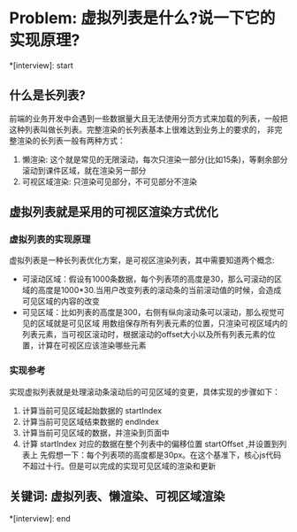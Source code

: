 # Problem: 虚拟列表是什么?说一下它的实现原理?

*[interview]: start

## 什么是长列表?
前端的业务开发中会遇到一些数据量大且无法使用分页方式来加载的列表，一般把这种列表叫做长列表。完整渲染的长列表基本上很难达到业务上的要求的，
非完整渲染的长列表一般有两种方式：
1. 懒渲染: 这个就是常见的无限滚动，每次只渲染一部分(比如15条)，等剩余部分滚动到课件区域，就在渲染另一部分
2. 可视区域渲染: 只渲染可见部分，不可见部分不渲染

## 虚拟列表就是采用的可视区渲染方式优化
### 虚拟列表的实现原理
虚拟列表是一种长列表优化方案，是可视区渲染列表，其中需要知道两个概念:

- 可滚动区域：假设有1000条数据，每个列表项的高度是30，那么可滚动的区域的高度是1000*30.当用户改变列表的滚动条的当前滚动值的时候，会造成可见区域的内容的改变
- 可见区域：比如列表的高度是300，右侧有纵向滚动条可以滚动，那么视觉可见的区域就是可见区域
用数组保存所有列表元素的位置，只渲染可视区域内的列表元素，当可视区滚动时，根据滚动的offset大小以及所有列表元素的位置，计算在可视区应该渲染哪些元素

### 实现参考
实现虚拟列表就是处理滚动条滚动后的可见区域的变更，具体实现的步骤如下：
1. 计算当前可见区域起始数据的 startIndex
2. 计算当前可见区域结束数据的 endIndex
3. 计算当前可见区域的数据，并渲染到页面中
4. 计算 startIndex 对应的数据在整个列表中的偏移位置 startOffset ,并设置到列表上
先假想一下：每个列表项的高度都是30px。在这个基准下，核心js代码不超过十行。但是可以完成的实现可见区域的渲染和更新

## 关键词: 虚拟列表、懒渲染、可视区域渲染
*[interview]: end

